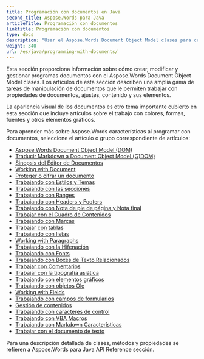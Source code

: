 ```yaml
---
title: Programación con documentos en Java
second_title: Aspose.Words para Java
articleTitle: Programación con documentos
linktitle: Programación con documentos
type: docs
description: "Usar el Aspose.Words Document Object Model clases para crear, modificar y gestionar programas con documentos Java. Trabajar con propiedades de documentos, configuraciones y contenido, así como con la apariencia de documento a través de la gestión de colores, formas, fuentes y otros gráficos."
weight: 340
url: /es/java/programming-with-documents/
---
```


Esta sección proporciona información sobre cómo crear, modificar y gestionar programas documentos con el Aspose.Words Document Object Model clases. Los artículos de esta sección describen una amplia gama de tareas de manipulación de documentos que le permiten trabajar con propiedades de documentos, ajustes, contenido y sus elementos.

La apariencia visual de los documentos es otro tema importante cubierto en esta sección que incluye artículos sobre el trabajo con colores, formas, fuentes y otros elementos gráficos.

Para aprender más sobre Aspose.Words características al programar con documentos, seleccione el artículo o grupo correspondiente de artículos:

- [Aspose.Words Document Object Model (DOM)](/words/es/java/aspose-words-document-object-model/)
- [Traducir Markdown a Document Object Model (G)DOM)](/words/es/java/translate-markdown-to-document-object-model/)
- [Sinopsis del Editor de Documentos](/words/es/java/document-builder-overview/)
- [Working with Document](/words/es/java/working-with-document/)
- [Proteger o cifrar un documento](/words/es/java/protect-or-encrypt-a-document/)
- [Trabajando con Estilos y Temas](/words/java/working-with-styles/)
- [Trabajando con las secciones](/words/es/java/working-with-sections/)
- [Trabajando con Ranges](/words/es/java/working-with-ranges/)
- [Trabajando con Headers y Footers](/words/es/java/working-with-headers-and-footers/)
- [Trabajando con Nota de pie de página y Nota final](/words/es/java/working-with-footnote-and-endnote/)
- [Trabajar con el Cuadro de Contenidos](/words/es/java/working-with-table-of-contents/)
- [Trabajando con Marcas](/words/es/java/working-with-bookmarks/)
- [Trabajar con tablas](/words/es/java/working-with-tables/)
- [Trabajando con listas](/words/es/java/working-with-lists/)
- [Working with Paragraphs](/words/es/java/working-with-paragraphs/)
- [Trabajando con la Hifenación](/words/es/java/working-with-hyphenation/)
- [Trabajando con Fonts](/words/es/java/working-with-fonts/)
- [Trabajando con Boxes de Texto Relacionados](/words/es/java/working-with-linked-textboxes/)
- [Trabajar con Comentarios](/words/es/java/working-with-comments/)
- [Trabajar con la tipografía asiática](/words/es/java/working-with-asian-typography/)
- [Trabajando con elementos gráficos](/words/java/working-with-graphic-elements/)
- [Trabajando con objetos Ole](/words/es/java/working-with-ole-objects/)
- [Working with Fields](/words/es/java/working-with-fields/)
- [Trabajando con campos de formularios](/words/es/java/working-with-form-fields/)
- [Gestión de contenidos](/words/java/contents-management/)
- [Trabajando con caracteres de control](/words/es/java/working-with-control-characters/)
- [Trabajando con VBA Macros](/words/es/java/working-with-vba-macros/)
- [Trabajando con Markdown Características](/words/es/java/working-with-markdown-features/)
- [Trabajar con el documento de texto](/words/es/java/working-with-text-document/)

Para una descripción detallada de clases, métodos y propiedades se refieren a Aspose.Words para Java API Reference sección.